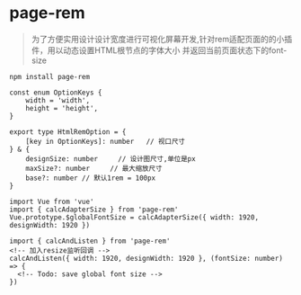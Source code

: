 # page-rem

> 为了方便实用设计设计宽度进行可视化屏幕开发,针对rem适配页面的的小插件，用以动态设置HTML根节点的字体大小
> 并返回当前页面状态下的font-size


```
npm install page-rem
```

```
const enum OptionKeys {
    width = 'width',
    height = 'height',
}

export type HtmlRemOption = {
    [key in OptionKeys]: number   // 视口尺寸
} & {
    designSize: number     // 设计图尺寸,单位是px
    maxSize?: number     // 最大缩放尺寸
    base?: number // 默认1rem = 100px
}

```

```
import Vue from 'vue'
import { calcAdapterSize } from 'page-rem'
Vue.prototype.$globalFontSize = calcAdapterSize({ width: 1920, designWidth: 1920 })

```

```
import { calcAndListen } from 'page-rem'
<!-- 加入resize监听回调 -->
calcAndListen({ width: 1920, designWidth: 1920 }, (fontSize: number) => {
  <!-- Todo: save global font size -->
})

```